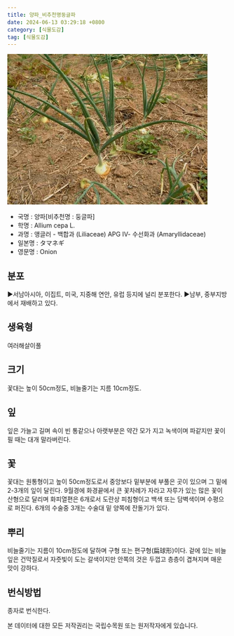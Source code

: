 ```yaml
---
title: 양파_비추천명둥글파
date: 2024-06-13 03:29:18 +0800
category: [식물도감]
tag: [식물도감]
---
```




![양파[비추천명 : 둥글파]](/assets/img/fileUpload/plants/basic/Liliaceae/Allium/8653/1_th2.JPG)
- 국명 : 양파[비추천명 : 둥글파]
- 학명 : Allium cepa L.
- 과명 : 앵글러 - 백합과 (Liliaceae) APG Ⅳ- 수선화과 (Amaryllidaceae)
- 일본명 : タマネギ
- 영문명 : Onion


## 분포
▶서남아시아, 이집트, 미국, 지중해 연안, 유럽 등지에 널리 분포한다.
▶남부, 중부지방에서 재배하고 있다.
## 생육형
여러해살이풀
## 크기
꽃대는 높이 50cm정도, 비늘줄기는 지름 10cm정도.
## 잎
잎은 가늘고 길며 속이 빈 통같으나 아랫부분은 약간 모가 지고 녹색이며 파같지만 꽃이 필 때는 대개 말라버린다.
## 꽃
꽃대는 원통형이고 높이 50cm정도로서 중앙보다 밑부분에 부풀은 곳이 있으며 그 밑에 2-3개의 잎이 달린다. 9월경에 화경끝에서 큰 꽃차례가 자라고 자루가 있는 많은 꽃이 산형으로 달리며 화피열편은 6개로서 도란상 피침형이고 백색 또는 담벽색이며 수평으로 퍼진다. 6개의 수술중 3개는 수술대 밑 양쪽에 잔돌기가 있다.
## 뿌리
비늘줄기는 지름이 10cm정도에 달하며 구형 또는 편구형(扁球形)이다. 겉에 있는 비늘잎은 건막질로서 자줏빛이 도는 갈색이지만 안쪽의 것은 두껍고 층층이 겹쳐지며 매운 맛이 강하다.
## 번식방법
종자로 번식한다.






본 데이터에 대한 모든 저작권리는 국립수목원 또는 원저작자에게 있습니다.
